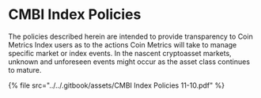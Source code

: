 # CMBI Index Policies

The policies described herein are intended to provide transparency to Coin Metrics Index users as to the actions Coin Metrics will take to manage specific market or index events. In the nascent cryptoasset markets, unknown and unforeseen events might occur as the asset class continues to mature.&#x20;

{% file src="../../.gitbook/assets/CMBI Index Policies 11-10.pdf" %}
